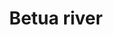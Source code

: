---
title: "Betua river"
title_bn: "বেতুয়া নদী"
description: "It originate kheyaghat ,vola.It running over  vola city.historian said that it was canal in nimes."
---